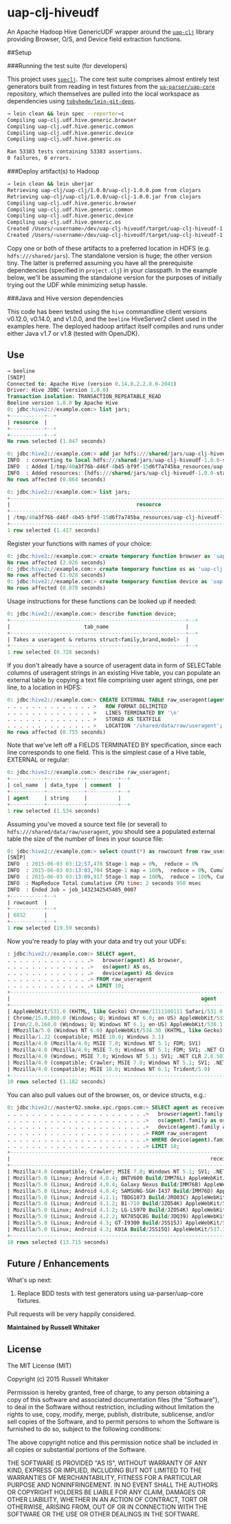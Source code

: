 # uap-clj-hiveudf

An Apache Hadoop Hive GenericUDF wrapper around the [`uap-clj`](https://github.com/russellwhitaker/uap-clj) library providing Browser, O/S, and Device field extraction functions.

##Setup

###Running the test suite (for developers)

This project uses [`speclj`](http://speclj.com). The core test suite comprises almost entirely test generators built from reading in test fixtures from the [`ua-parser/uap-core`](https://github.com/ua-parser/uap-core) repository, which themselves are pulled into the local workspace as dependencies using [`tobyhede/lein-git-deps`](https://github.com/tobyhede/lein-git-deps).

```bash
→ lein clean && lein spec --reporter=c
Compiling uap-clj.udf.hive.generic.browser
Compiling uap-clj.udf.hive.generic.common
Compiling uap-clj.udf.hive.generic.device
Compiling uap-clj.udf.hive.generic.os

Ran 53383 tests containing 53383 assertions.
0 failures, 0 errors.
```

###Deploy artifact(s) to Hadoop

```bash
→ lein clean && lein uberjar
Retrieving uap-clj/uap-clj/1.0.0/uap-clj-1.0.0.pom from clojars
Retrieving uap-clj/uap-clj/1.0.0/uap-clj-1.0.0.jar from clojars
Compiling uap-clj.udf.hive.generic.browser
Compiling uap-clj.udf.hive.generic.common
Compiling uap-clj.udf.hive.generic.device
Compiling uap-clj.udf.hive.generic.os
Created /Users/<username>/dev/uap-clj-hiveudf/target/uap-clj-hiveudf-1.0.0.jar
Created /Users/<username>/dev/uap-clj-hiveudf/target/uap-clj-hiveudf-1.0.0-standalone.jar
```

Copy one or both of these artifacts to a preferred location in HDFS (e.g. `hdfs:///shared/jars`).
The standalone version is huge; the other version tiny. The latter is preferred assuming you have
all the prerequisite dependencies (specified in `project.clj`) in your classpath. In the example below,
we'll be assuming the standalone version for the purposes of initially trying out the UDF while
minimizing setup hassle.

###Java and Hive version dependencies

This code has been tested using the `hive` commandline client versions v0.12.0, v0.14.0, and v1.0.0, and the `beeline` HiveServer2 client used in the examples here. The deployed hadoop artifact itself compiles and runs under either Java v1.7 or v1.8 (tested with OpenJDK).

## Use

```sql
→ beeline
[SNIP]
Connected to: Apache Hive (version 0.14.0.2.2.0.0-2041)
Driver: Hive JDBC (version 1.0.0)
Transaction isolation: TRANSACTION_REPEATABLE_READ
Beeline version 1.0.0 by Apache Hive
0: jdbc:hive2://example.com:> list jars;
+-----------+--+
| resource  |
+-----------+--+
+-----------+--+
No rows selected (1.047 seconds)

0: jdbc:hive2://example.com:> add jar hdfs:///shared/jars/uap-clj-hiveudf-1.0.0-standalone.jar;
INFO  : converting to local hdfs:///shared/jars/uap-clj-hiveudf-1.0.0-standalone.jar
INFO  : Added [/tmp/40a3f76b-d46f-4b45-bf9f-15d6f7a745ba_resources/uap-clj-hiveudf-1.0.0-standalone.jar] to class path
INFO  : Added resources: [hdfs:///shared/jars/uap-clj-hiveudf-1.0.0-standalone.jar]
No rows affected (0.864 seconds)

0: jdbc:hive2://example.com:> list jars;
+-------------------------------------------------------------------------------------------+--+
|                                         resource                                          |
+-------------------------------------------------------------------------------------------+--+
| /tmp/40a3f76b-d46f-4b45-bf9f-15d6f7a745ba_resources/uap-clj-hiveudf-1.0.0-standalone.jar  |
+-------------------------------------------------------------------------------------------+--+
1 row selected (1.417 seconds)
```

Register your functions with names of your choice:

```sql
0: jdbc:hive2://example.com:> create temporary function browser as 'uap-clj.udf.hive.generic.Browser';
No rows affected (2.026 seconds)
0: jdbc:hive2://example.com:> create temporary function os as 'uap-clj.udf.hive.generic.OS';
No rows affected (1.028 seconds)
0: jdbc:hive2://example.com:> create temporary function device as 'uap-clj.udf.hive.generic.Device';
No rows affected (0.878 seconds)
```

Usage instructions for these functions can be looked up if needed:
```sql
0: jdbc:hive2://example.com:> describe function device;
+---------------------------------------------------------+--+
|                        tab_name                         |
+---------------------------------------------------------+--+
| Takes a useragent & returns struct<family,brand,model>  |
+---------------------------------------------------------+--+
1 row selected (0.728 seconds)
```

If you don't already have a source of useragent data in form of SELECTable columns of useragent strings in an existing Hive table, you can populate an external table by copying a text file comprising user agent strings, one per line, to a location in HDFS:

```sql
0: jdbc:hive2://example.com:> CREATE EXTERNAL TABLE raw_useragent(agent STRING)
. . . . . . . . . . . . . . >   ROW FORMAT DELIMITED
. . . . . . . . . . . . . . >   LINES TERMINATED BY '\n'
. . . . . . . . . . . . . . >   STORED AS TEXTFILE
. . . . . . . . . . . . . . >   LOCATION '/shared/data/raw/useragent';
No rows affected (0.755 seconds)
```

Note that we've left off a FIELDS TERMINATED BY specification, since each line corresponds to one field. This is the simplest case of a Hive table, EXTERNAL or regular:

```sql
0: jdbc:hive2://example.com:> describe raw_useragent;
+-----------+------------+----------+--+
| col_name  | data_type  | comment  |
+-----------+------------+----------+--+
| agent     | string     |          |
+-----------+------------+----------+--+
1 row selected (1.534 seconds)
```

Assuming you've moved a source text file (or several) to `hdfs:///shared/data/raw/useragent`, you should see a populated external table the size of the number of lines in your source file:

```sql
0: jdbc:hive2://example.com:> select count(*) as rowcount from raw_useragent;
[SNIP]
INFO  : 2015-06-03 03:12:57,478 Stage-1 map = 0%,  reduce = 0%
INFO  : 2015-06-03 03:13:03,704 Stage-1 map = 100%,  reduce = 0%, Cumulative CPU 1.53 sec
INFO  : 2015-06-03 03:13:09,917 Stage-1 map = 100%,  reduce = 100%, Cumulative CPU 2.95 sec
INFO  : MapReduce Total cumulative CPU time: 2 seconds 950 msec
INFO  : Ended Job = job_1432342545485_0007
+-----------+--+
| rowcount  |
+-----------+--+
| 6832      |
+-----------+--+
1 row selected (19.59 seconds)
```

Now you're ready to play with your data and try out your UDFs:

```sql
: jdbc:hive2://example.com:> SELECT agent,
. . . . . . . . . . . . . .>   browser(agent) AS browser,
. . . . . . . . . . . . . .>   os(agent) AS os,
. . . . . . . . . . . . . .>   device(agent) AS device
. . . . . . . . . . . . . .> FROM raw_useragent
. . . . . . . . . . . . . .> LIMIT 10;
+----------------------------------------------------------------------------------------------------------------------------------+------------------+--------------------+------------------------+--+
|                                                              agent                                                               |     browser      |         os         |         device         |
+----------------------------------------------------------------------------------------------------------------------------------+------------------+--------------------+------------------------+--+
| AppleWebKit/531.0 (KHTML, like Gecko) Chrome/1111100111 Safari/531.0                                                             | {"family":"Safari","major":"","minor":"","patch":""}        | {"family":"Other","major":"","minor":"","patch":"","patch_minor":""}          | {"family":"Other","brand":"","model":""}                |
| Chrome/15.0.860.0 (Windows; U; Windows NT 6.0; en-US) AppleWebKit/533.20.25 (KHTML, like Gecko) Version/15.0.860.0               | {"family":"Chrome","major":"15","minor":"0","patch":"860"}  | {"family":"Windows Vista","major":"","minor":"","patch":"","patch_minor":""}  | {"family":"Other","brand":"","model":""}                |
| Iron/2.0.168.0 (Windows; U; Windows NT 6.1; en-US) AppleWebKit/530.1 (KHTML, like Gecko)                                         | {"family":"Iron","major":"2","minor":"0","patch":"168"}     | {"family":"Windows 7","major":"","minor":"","patch":"","patch_minor":""}      | {"family":"Other","brand":"","model":""}                |
| MMozilla/5.0 (Windows NT 6.0) AppleWebKit/534.30 (KHTML, like Gecko) Chrome/12.0.742.122 Safari/534.30 ChromePlus/1.6.3.0alpha4  | {"family":"Chrome","major":"12","minor":"0","patch":"742"}  | {"family":"Windows Vista","major":"","minor":"","patch":"","patch_minor":""}  | {"family":"Other","brand":"","model":""}                |
| Mozilla/1.22 (compatible; MSIE 10.0; Windows 3.1)                                                                                | {"family":"IE","major":"10","minor":"0","patch":""}         | {"family":"Windows 3.1","major":"","minor":"","patch":"","patch_minor":""}    | {"family":"Other","brand":"","model":""}                |
| Mozilla/4.0 (Mozilla/4.0; MSIE 7.0; Windows NT 5.1; FDM; SV1)                                                                    | {"family":"IE","major":"7","minor":"0","patch":""}          | {"family":"Windows XP","major":"","minor":"","patch":"","patch_minor":""}     | {"family":"Other","brand":"","model":""}                |
| Mozilla/4.0 (Mozilla/4.0; MSIE 7.0; Windows NT 5.1; FDM; SV1; .NET CLR 3.0.04506.30)                                             | {"family":"IE","major":"7","minor":"0","patch":""}          | {"family":"Windows XP","major":"","minor":"","patch":"","patch_minor":""}     | {"family":"Other","brand":"","model":""}                |
| Mozilla/4.0 (Windows; MSIE 7.0; Windows NT 5.1; SV1; .NET CLR 2.0.50727)                                                         | {"family":"IE","major":"7","minor":"0","patch":""}          | {"family":"Windows XP","major":"","minor":"","patch":"","patch_minor":""}     | {"family":"Other","brand":"","model":""}                |
| Mozilla/4.0 (compatible; Crawler; MSIE 7.0; Windows NT 5.1; SV1; .NET CLR 2.0.50727)                                             | {"family":"Crawler","major":"","minor":"","patch":""}       | {"family":"Windows XP","major":"","minor":"","patch":"","patch_minor":""}     | {"family":"Spider","brand":"Spider","model":"Desktop"}  |
| Mozilla/4.0 (compatible; MSIE 10.0; Windows NT 6.1; Trident/5.0)                                                                 | {"family":"IE","major":"10","minor":"0","patch":""}         | {"family":"Windows 7","major":"","minor":"","patch":"","patch_minor":""}      | {"family":"Other","brand":"","model":""}                |
+----------------------------------------------------------------------------------------------------------------------------------+-------------------------------------------------------------+-------------------------------------------------------------------------------+---------------------------------------------------------+--+
10 rows selected (1.182 seconds)
```

You can also pull values out of the browser, os, or device structs, e.g.:

```sql
0: jdbc:hive2://master02.smoke.vpc.rgops.com:> SELECT agent as received_useragent,
. . . . . . . . . . . . . . . . . . . . . . .>   browser(agent).family as browser_family,
. . . . . . . . . . . . . . . . . . . . . . .>   os(agent).family as os_family,
. . . . . . . . . . . . . . . . . . . . . . .>   device(agent).family as device_family
. . . . . . . . . . . . . . . . . . . . . . .> FROM raw_useragent
. . . . . . . . . . . . . . . . . . . . . . .> WHERE device(agent).family != "Other"
. . . . . . . . . . . . . . . . . . . . . . .> LIMIT 10;
+----------------------------------------------------------------------------------------------------------------------------------------------------+-----------------+-------------+-----------------------+--+
|                                                                 received_useragent                                                                 | browser_family  |  os_family  |     device_family     |
+----------------------------------------------------------------------------------------------------------------------------------------------------+-----------------+-------------+-----------------------+--+
| Mozilla/4.0 (compatible; Crawler; MSIE 7.0; Windows NT 5.1; SV1; .NET CLR 2.0.50727)                                                               | Crawler         | Windows XP  | Spider                |
| Mozilla/5.0 (Linux; Android 4.0.4; BNTV600 Build/IMM76L) AppleWebKit/537.36 (KHTML, like Gecko) Chrome/35.0.1916.138 Safari/537.36                 | Chrome          | Android     | BNTV600               |
| Mozilla/5.0 (Linux; Android 4.0.4; Galaxy Nexus Build/IMM76B) AppleWebKit/535.19 (KHTML, like Gecko) Chrome/18.0.1025.133 Mobile Safari/535.19     | Chrome Mobile   | Android     | Samsung Galaxy Nexus  |
| Mozilla/5.0 (Linux; Android 4.0.4; SAMSUNG-SGH-I437 Build/IMM76D) AppleWebKit/537.36 (KHTML, like Gecko) Chrome/39.0.2171.93 Mobile Safari/537.36  | Chrome Mobile   | Android     | Samsung SGH-I437      |
| Mozilla/5.0 (Linux; Android 4.1.1; TBDG1073 Build/JRO03C) AppleWebKit/537.36 (KHTML, like Gecko) Chrome/39.0.2171.93 Safari/537.36                 | Chrome          | Android     | TBDG1073              |
| Mozilla/5.0 (Linux; Android 4.1.2; B1-710 Build/JZO54K) AppleWebKit/537.36 (KHTML, like Gecko) Chrome/39.0.2171.93 Safari/537.36                   | Chrome          | Android     | B1-710                |
| Mozilla/5.0 (Linux; Android 4.1.2; LG-LS970 Build/JZO54K) AppleWebKit/537.36 (KHTML, like Gecko) Chrome/39.0.2171.93 Mobile Safari/537.36          | Chrome Mobile   | Android     | LG-LS970              |
| Mozilla/5.0 (Linux; Android 4.2.2; NX785QC8G Build/JDQ39) AppleWebKit/537.36 (KHTML, like Gecko) Chrome/28.0.1500.94 Safari/537.36                 | Chrome          | Android     | NX785QC8G             |
| Mozilla/5.0 (Linux; Android 4.3; GT-I9300 Build/JSS15J) AppleWebKit/537.36 (KHTML, like Gecko) Chrome/39.0.2171.93 Mobile Safari/537.36            | Chrome Mobile   | Android     | Samsung GT-I9300      |
| Mozilla/5.0 (Linux; Android 4.3; K01A Build/JSS15Q) AppleWebKit/537.36 (KHTML, like Gecko) Chrome/39.0.2171.93 Safari/537.36                       | Chrome          | Android     | K01A                  |
+----------------------------------------------------------------------------------------------------------------------------------------------------+-----------------+-------------+-----------------------+--+
10 rows selected (13.715 seconds)
```

## Future / Enhancements

What's up next:

1. Replace BDD tests with test generators using ua-parser/uap-core fixtures.

Pull requests will be very happily considered.

__Maintained by Russell Whitaker__

## License

The MIT License (MIT)

Copyright (c) 2015 Russell Whitaker

Permission is hereby granted, free of charge, to any person obtaining a copy
of this software and associated documentation files (the "Software"), to deal
in the Software without restriction, including without limitation the rights
to use, copy, modify, merge, publish, distribute, sublicense, and/or sell
copies of the Software, and to permit persons to whom the Software is
furnished to do so, subject to the following conditions:

The above copyright notice and this permission notice shall be included in
all copies or substantial portions of the Software.

THE SOFTWARE IS PROVIDED "AS IS", WITHOUT WARRANTY OF ANY KIND, EXPRESS OR
IMPLIED, INCLUDING BUT NOT LIMITED TO THE WARRANTIES OF MERCHANTABILITY,
FITNESS FOR A PARTICULAR PURPOSE AND NONINFRINGEMENT. IN NO EVENT SHALL THE
AUTHORS OR COPYRIGHT HOLDERS BE LIABLE FOR ANY CLAIM, DAMAGES OR OTHER
LIABILITY, WHETHER IN AN ACTION OF CONTRACT, TORT OR OTHERWISE, ARISING FROM,
OUT OF OR IN CONNECTION WITH THE SOFTWARE OR THE USE OR OTHER DEALINGS IN
THE SOFTWARE.
